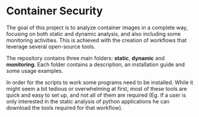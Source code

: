 # Container Security

The goal of this project is to analyze container images in a complete way, focusing on both static and dynamic analysis, and also including some monitoring activities. This is achieved with the creation of workflows that leverage several open-source tools. <br>

The repository contains three main folders: <b>static</b>, <b>dynamic</b> and <b>monitoring</b>. Each folder contains a description, an installation guide and some usage examples. <br>

In order for the scripts to work some programs need to be installed. While it might seem a bit tedious or overwhelming at first, most of these tools are quick and easy to set up, and not all of them are required (Eg. If a user is only interested in the static analysis of python applications he  can download the tools required for that workflow). 

